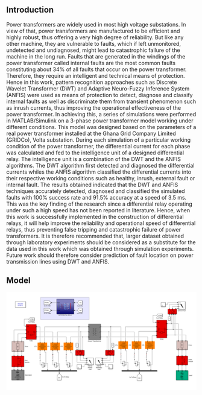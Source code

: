 ## Introduction
Power transformers are widely used in most high voltage substations. In view of that,
power transformers are manufactured to be efficient and highly robust, thus offering a
very high degree of reliability. But like any other machine, they are vulnerable to faults,
which if left unmonitored, undetected and undiagnosed, might lead to catastrophic failure
of the machine in the long run. Faults that are generated in the windings of the power
transformer called internal faults are the most common faults constituting about 34% of all
faults that occur on the power transformer. Therefore, they require an intelligent and
technical means of protection. Hence in this work, pattern recognition approaches such as
Discrete Wavelet Transformer (DWT) and Adaptive Neuro-Fuzzy Inference System
(ANFIS) were used as means of protection to detect, diagnose and classify internal faults
as well as discriminate them from transient phenomenon such as inrush currents, thus
improving the operational effectiveness of the power transformer. In achieving this, a
series of simulations were performed in MATLAB/Simulink on a 3-phase power
transformer model working under different conditions. This model was designed based on
the parameters of a real power transformer installed at the Ghana Grid Company Limited
(GRIDCo), Volta substation. During each simulation of a particular working condition of
the power transformer, the differential current for each phase was calculated and fed to the
intelligence unit of a designed differential relay. The intelligence unit is a combination of
the DWT and the ANFIS algorithms. The DWT algorithm first detected and diagnosed the
differential currents whiles the ANFIS algorithm classified the differential currents into
their respective working conditions such as healthy, inrush, external fault or internal fault.
The results obtained indicated that the DWT and ANFIS techniques accurately detected,
diagnosed and classified the simulated faults with 100% success rate and 91.5% accuracy
at a speed of 3.5 ms. This was the key finding of the research since a differential relay
operating under such a high speed has not been reported in literature. Hence, when this
work is successfully implemented in the construction of differential relays, it will help
improve the reliability and operational speed of differential relays, thus preventing false
tripping and catastrophic failure of power transformers. It is therefore recommended that,
larger dataset obtained through laboratory experiments should be considered as a
substitute for the data used in this work which was obtained through simulation
experiments. Future work should therefore consider prediction of fault location on power
transmission lines using DWT and ANFIS.

## Model
![alt text](image.png)